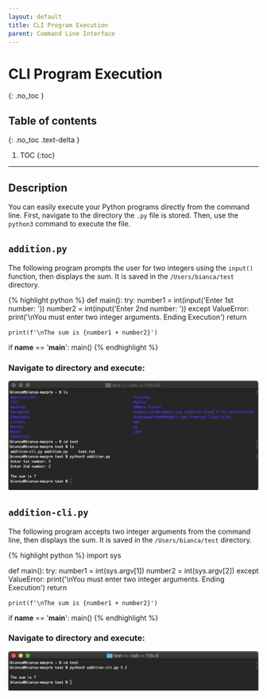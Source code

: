 ```yaml
---
layout: default
title: CLI Program Execution
parent: Command Line Interface
---
```


# CLI Program Execution
{: .no_toc }
## Table of contents
{: .no_toc .text-delta }

1. TOC
{:toc}

---

## Description
You can easily execute your Python programs directly from the command line. First, navigate to the directory the `.py` file is stored. Then, use the `python3` command to execute the file.

## `addition.py`
The following program prompts the user for two integers using the `input()` function, then displays the sum. It is saved in the `/Users/bianca/test` directory.

{% highlight python %}
def main():
    try:
        number1 = int(input('Enter 1st number: '))
        number2 = int(input('Enter 2nd number: '))
    except ValueError:
        print('\nYou must enter two integer arguments. Ending Execution')
        return
    
    print(f'\nThe sum is {number1 + number2}')

if __name__ == '__main__':
    main()
{% endhighlight %}

### Navigate to directory and execute:

![](/assets/cli-program-execution.png)

## `addition-cli.py`
The following program accepts two integer arguments from the command line, then displays the sum. It is saved in the `/Users/bianca/test` directory.

{% highlight python %}
import sys

def main():
    try:
        number1 = int(sys.argv[1])
        number2 = int(sys.argv[2])
    except ValueError:
        print('\nYou must enter two integer arguments. Ending Execution')
        return
    
    print(f'\nThe sum is {number1 + number2}')

if __name__ == '__main__':
    main()
{% endhighlight %}

### Navigate to directory and execute:

![](/assets/cli-program-execution-2.png)
